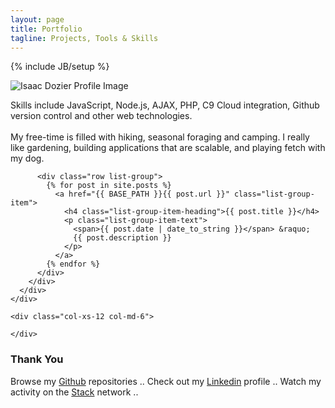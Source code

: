 ```yaml
---
layout: page
title: Portfolio
tagline: Projects, Tools & Skills
---
```

{% include JB/setup %}

<div class="container">
  <div class="row">
    <div class="col-xs-12 col-md-6">
      <div class="row">
        <div class="col-xs-12">
          <div class="row">
            <img class="img-circle pull-left twenty-margin-right" 
                 src="https://avatars2.githubusercontent.com/u/15636167?v=3&s=160"
                 alt="Isaac Dozier Profile Image"/>
            <p>
              Skills include JavaScript, Node.js, AJAX, PHP, 
              C9 Cloud integration, Github version control and other web technologies.
              <br />
              <br /> 
              My free-time is filled with hiking, seasonal foraging and camping.
              I really like gardening, building applications that are scalable, 
              and playing fetch with my dog.
            </p>
          </div>
          
          <div class="row list-group">
            {% for post in site.posts %}
              <a href="{{ BASE_PATH }}{{ post.url }}" class="list-group-item">
                <h4 class="list-group-item-heading">{{ post.title }}</h4>
                <p class="list-group-item-text">
                  <span>{{ post.date | date_to_string }}</span> &raquo; 
                  {{ post.description }}
                </p>
              </a>
            {% endfor %}    
          </div>
        </div>
      </div>
    </div>
    
    <div class="col-xs-12 col-md-6">
     
    </div>
  </div>
</div>

### Thank You

Browse my [Github](https://github.com/isaacdozier) repositories .. 
Check out my [Linkedin](https://www.linkedin.com/in/isaac-dozier-14a6b044) profile .. 
Watch my activity on the [Stack](http://stackoverflow.com/users/4566193/isaac-dozier) network .. 
